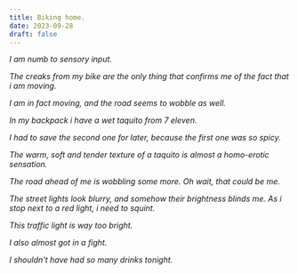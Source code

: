 ```yaml
---
title: Biking home.
date: 2023-09-28
draft: false
---
```


*I am numb to sensory input.*

*The creaks from my bike are the only thing that confirms me of the fact that i am moving.*

*I am in fact moving, and the road seems to wobble as well.*

*In my backpack i have a wet taquito from 7 eleven.*

*I had to save the second one for later, because the first one was so spicy.*

*The warm, soft and tender texture of a taquito is almost a homo-erotic sensation.*

*The road ahead of me is wobbling some more. Oh wait, that could be me.*

*The street lights look blurry, and somehow their brightness blinds me. As i stop next to a red light, i need to squint.*

*This traffic light is way too bright.*

*I also almost got in a fight.*

*I shouldn't have had so many drinks tonight.*
